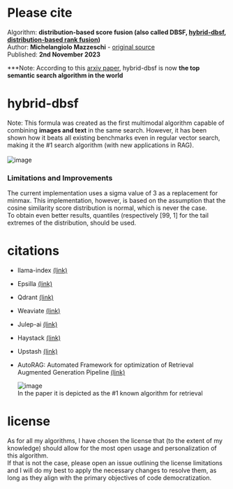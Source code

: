 # Please cite
Algorithm: **distribution-based score fusion (also called DBSF, [hybrid-dbsf](https://arxiv.org/html/2410.20878v1), [distribution-based rank fusion](https://github.com/deepset-ai/haystack/issues/7914))**<br>
Author: **Michelangiolo Mazzeschi** - [original source](https://medium.com/plain-simple-software/distribution-based-score-fusion-dbsf-a-new-approach-to-vector-search-ranking-f87c37488b18)<br>
Published: **2nd November 2023**

***Note: According to this [arxiv paper](https://arxiv.org/html/2410.20878v1), hybrid-dbsf is now **the top semantic search algorithm in the world**<br>

# hybrid-dbsf
Note: This formula was created as the first multimodal algorithm capable of combining **images and text** in the same search. However, it has been shown how it beats all existing benchmarks even in regular vector search, making it the #1 search algorithm (with new applications in RAG).
<br><br>
![image](https://github.com/user-attachments/assets/36e12dba-670f-4e94-a031-8d586b4c02f3)

### Limitations and Improvements
The current implementation uses a sigma value of 3 as a replacement for minmax. This implementation, however, is based on the assumption that the cosine similarity score distribution is normal, which is never the case.<br>
To obtain even better results, quantiles (respectively [99, 1] for the tail extremes of the distribution, should be used.

# citations

- llama-index [(link)](https://docs.llamaindex.ai/en/stable/examples/retrievers/relative_score_dist_fusion/)
- Epsilla [(link)](https://epsilla-inc.gitbook.io/epsilladb/epsilla-vector-database/advanced-topics/hybrid-search)
- Qdrant [(link)](https://qdrant.tech/documentation/concepts/hybrid-queries/)
- Weaviate [(link)](https://haystack.deepset.ai/release-notes/2.3.0)
- Julep-ai [(link)](https://github.com/julep-ai/julep/blob/704fdf9b3035263800408ac46b9708a973d26b59/agents-api/agents_api/models/docs/search_docs_hybrid.py#L15)
- Haystack [(link)](https://github.com/deepset-ai/haystack/issues/7914)
- Upstash [(link)](https://upstash.com/docs/vector/features/hybridindexes)
- AutoRAG: Automated Framework for optimization of Retrieval Augmented Generation Pipeline [(link)](https://arxiv.org/html/2410.20878v1)

  ![image](https://github.com/user-attachments/assets/816af563-e139-40f4-9f80-565f41fccb47)<br>
  In the paper it is depicted as the #1 known algorithm for retrieval

# license
As for all my algorithms, I have chosen the license that (to the extent of my knowledge) should allow for the most open usage and personalization of this algorithm.<br>
If that is not the case, please open an issue outlining the license limitations and I will do my best to apply the necessary changes to resolve them, as long as they align with the primary objectives of code democratization. 
